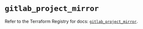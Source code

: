 # `gitlab_project_mirror`

Refer to the Terraform Registry for docs: [`gitlab_project_mirror`](https://registry.terraform.io/providers/gitlabhq/gitlab/18.4.0/docs/resources/project_mirror).
